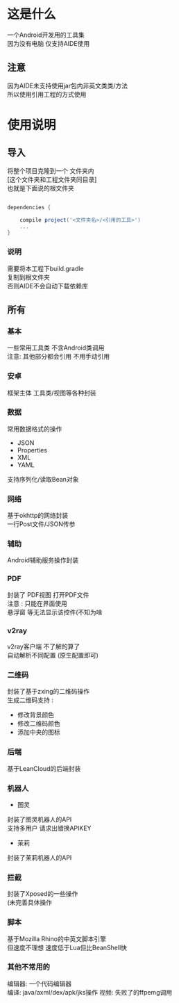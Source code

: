 # 这是什么

一个Android开发用的工具集  
因为没有电脑 仅支持AIDE使用

## 注意

因为AIDE未支持使用jar包内非英文类类/方法  
所以使用引用工程的方式使用  

# 使用说明

## 导入

将整个项目克隆到一个 文件夹内  
[这个文件夹和工程文件夹同目录]  
也就是下面说的根文件夹

```gradle

dependencies {

    compile project('<文件夹名>/<引用的工具>')
    ...
}

```

### 说明

需要将本工程下build.gradle  
复制到根文件夹  
否则AIDE不会自动下载依赖库

## 所有

### 基本

一些常用工具类 不含Android类调用  
注意: 其他部分都会引用 不用手动引用

### 安卓

框架主体 工具类/视图等各种封装

### 数据

常用数据格式的操作  
  
- JSON
- Properties
- XML
- YAML
  
支持序列化/读取Bean对象

### 网络

基于okhttp的网络封装  
一行Post文件/JSON传参

### 辅助

Android辅助服务操作封装

### PDF

封装了 PDF视图 打开PDF文件  
注意 : 只能在界面使用  
悬浮窗 等无法显示该控件(不知为啥

### v2ray

v2ray客户端 不了解的算了  
自动解析不同配置 (原生配置即可)

### 二维码

封装了基于zxing的二维码操作  
生成二维码支持 :  
- 修改背景颜色
- 修改二维码颜色
- 添加中央的图标

### 后端

基于LeanCloud的后端封装  

### 机器人

- 图灵

封装了图灵机器人的API  
支持多用户 请求出错换APIKEY

- 茉莉

封装了茉莉机器人的API

### 拦截

封装了Xposed的一些操作  
(未完善具体操作

### 脚本

基于Mozilla Rhino的中英文脚本引擎   
但速度不理想 速度低于Lua但比BeanShell快

### 其他不常用的

编辑器: 一个代码编辑器  
编译: java/axml/dex/apk/jks操作
视频: 失败了的ffpemg调用
